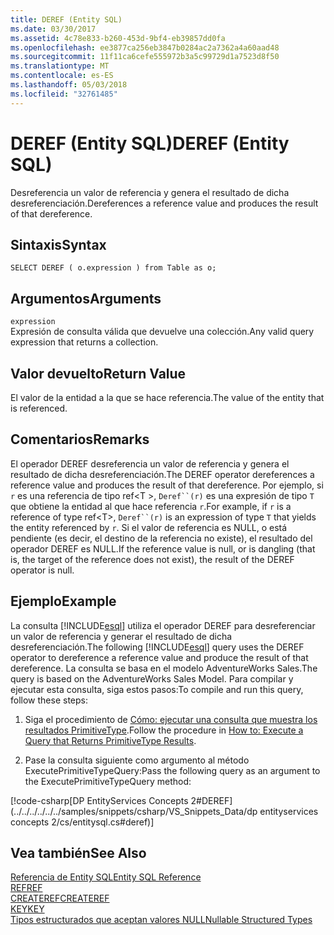 ```yaml
---
title: DEREF (Entity SQL)
ms.date: 03/30/2017
ms.assetid: 4c78e833-b260-453d-9bf4-eb39857dd0fa
ms.openlocfilehash: ee3877ca256eb3847b0284ac2a7362a4a60aad48
ms.sourcegitcommit: 11f11ca6cefe555972b3a5c99729d1a7523d8f50
ms.translationtype: MT
ms.contentlocale: es-ES
ms.lasthandoff: 05/03/2018
ms.locfileid: "32761485"
---
```

# <a name="deref-entity-sql"></a><span data-ttu-id="f6ccc-102">DEREF (Entity SQL)</span><span class="sxs-lookup"><span data-stu-id="f6ccc-102">DEREF (Entity SQL)</span></span>
<span data-ttu-id="f6ccc-103">Desreferencia un valor de referencia y genera el resultado de dicha desreferenciación.</span><span class="sxs-lookup"><span data-stu-id="f6ccc-103">Dereferences a reference value and produces the result of that dereference.</span></span>  
  
## <a name="syntax"></a><span data-ttu-id="f6ccc-104">Sintaxis</span><span class="sxs-lookup"><span data-stu-id="f6ccc-104">Syntax</span></span>  
  
```  
SELECT DEREF ( o.expression ) from Table as o;  
```  
  
## <a name="arguments"></a><span data-ttu-id="f6ccc-105">Argumentos</span><span class="sxs-lookup"><span data-stu-id="f6ccc-105">Arguments</span></span>  
 `expression`  
 <span data-ttu-id="f6ccc-106">Expresión de consulta válida que devuelve una colección.</span><span class="sxs-lookup"><span data-stu-id="f6ccc-106">Any valid query expression that returns a collection.</span></span>  
  
## <a name="return-value"></a><span data-ttu-id="f6ccc-107">Valor devuelto</span><span class="sxs-lookup"><span data-stu-id="f6ccc-107">Return Value</span></span>  
 <span data-ttu-id="f6ccc-108">El valor de la entidad a la que se hace referencia.</span><span class="sxs-lookup"><span data-stu-id="f6ccc-108">The value of the entity that is referenced.</span></span>  
  
## <a name="remarks"></a><span data-ttu-id="f6ccc-109">Comentarios</span><span class="sxs-lookup"><span data-stu-id="f6ccc-109">Remarks</span></span>  
 <span data-ttu-id="f6ccc-110">El operador DEREF desreferencia un valor de referencia y genera el resultado de dicha desreferenciación.</span><span class="sxs-lookup"><span data-stu-id="f6ccc-110">The DEREF operator dereferences a reference value and produces the result of that dereference.</span></span> <span data-ttu-id="f6ccc-111">Por ejemplo, si `r` es una referencia de tipo ref\<T >, `Deref``(r)` es una expresión de tipo `T` que obtiene la entidad al que hace referencia `r`.</span><span class="sxs-lookup"><span data-stu-id="f6ccc-111">For example, if `r` is a reference of type ref\<T>, `Deref``(r)` is an expression of type `T` that yields the entity referenced by `r`.</span></span> <span data-ttu-id="f6ccc-112">Si el valor de referencia es NULL, o está pendiente (es decir, el destino de la referencia no existe), el resultado del operador DEREF es NULL.</span><span class="sxs-lookup"><span data-stu-id="f6ccc-112">If the reference value is null, or is dangling (that is, the target of the reference does not exist), the result of the DEREF operator is null.</span></span>  
  
## <a name="example"></a><span data-ttu-id="f6ccc-113">Ejemplo</span><span class="sxs-lookup"><span data-stu-id="f6ccc-113">Example</span></span>  
 <span data-ttu-id="f6ccc-114">La consulta [!INCLUDE[esql](../../../../../../includes/esql-md.md)] utiliza el operador DEREF para desreferenciar un valor de referencia y generar el resultado de dicha desreferenciación.</span><span class="sxs-lookup"><span data-stu-id="f6ccc-114">The following [!INCLUDE[esql](../../../../../../includes/esql-md.md)] query uses the DEREF operator to dereference a reference value and produce the result of that dereference.</span></span> <span data-ttu-id="f6ccc-115">La consulta se basa en el modelo AdventureWorks Sales.</span><span class="sxs-lookup"><span data-stu-id="f6ccc-115">The query is based on the AdventureWorks Sales Model.</span></span> <span data-ttu-id="f6ccc-116">Para compilar y ejecutar esta consulta, siga estos pasos:</span><span class="sxs-lookup"><span data-stu-id="f6ccc-116">To compile and run this query, follow these steps:</span></span>  
  
1.  <span data-ttu-id="f6ccc-117">Siga el procedimiento de [Cómo: ejecutar una consulta que muestra los resultados PrimitiveType](../../../../../../docs/framework/data/adonet/ef/how-to-execute-a-query-that-returns-primitivetype-results.md).</span><span class="sxs-lookup"><span data-stu-id="f6ccc-117">Follow the procedure in [How to: Execute a Query that Returns PrimitiveType Results](../../../../../../docs/framework/data/adonet/ef/how-to-execute-a-query-that-returns-primitivetype-results.md).</span></span>  
  
2.  <span data-ttu-id="f6ccc-118">Pase la consulta siguiente como argumento al método ExecutePrimitiveTypeQuery:</span><span class="sxs-lookup"><span data-stu-id="f6ccc-118">Pass the following query as an argument to the ExecutePrimitiveTypeQuery method:</span></span>  
  
 [!code-csharp[DP EntityServices Concepts 2#DEREF](../../../../../../samples/snippets/csharp/VS_Snippets_Data/dp entityservices concepts 2/cs/entitysql.cs#deref)]  
  
## <a name="see-also"></a><span data-ttu-id="f6ccc-119">Vea también</span><span class="sxs-lookup"><span data-stu-id="f6ccc-119">See Also</span></span>  
 [<span data-ttu-id="f6ccc-120">Referencia de Entity SQL</span><span class="sxs-lookup"><span data-stu-id="f6ccc-120">Entity SQL Reference</span></span>](../../../../../../docs/framework/data/adonet/ef/language-reference/entity-sql-reference.md)  
 [<span data-ttu-id="f6ccc-121">REF</span><span class="sxs-lookup"><span data-stu-id="f6ccc-121">REF</span></span>](../../../../../../docs/framework/data/adonet/ef/language-reference/ref-entity-sql.md)  
 [<span data-ttu-id="f6ccc-122">CREATEREF</span><span class="sxs-lookup"><span data-stu-id="f6ccc-122">CREATEREF</span></span>](../../../../../../docs/framework/data/adonet/ef/language-reference/createref-entity-sql.md)  
 [<span data-ttu-id="f6ccc-123">KEY</span><span class="sxs-lookup"><span data-stu-id="f6ccc-123">KEY</span></span>](../../../../../../docs/framework/data/adonet/ef/language-reference/key-entity-sql.md)  
 [<span data-ttu-id="f6ccc-124">Tipos estructurados que aceptan valores NULL</span><span class="sxs-lookup"><span data-stu-id="f6ccc-124">Nullable Structured Types</span></span>](../../../../../../docs/framework/data/adonet/ef/language-reference/nullable-structured-types-entity-sql.md)
